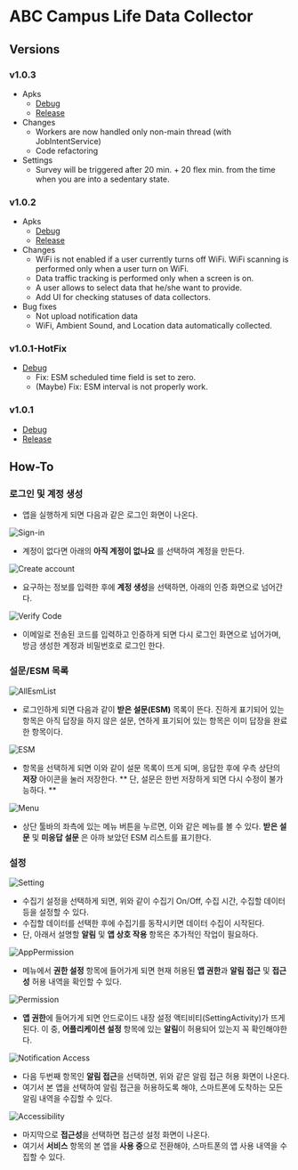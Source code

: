# ABC Campus Life Data Collector

## Versions
### v1.0.3
* Apks
    * [Debug](./debug/kaist.iclab.abc-v1.0.3-debug.apk)
    * [Release](./release/kaist.iclab.abc-v1.0.3-release.apk)
* Changes
    * Workers are now handled only non-main thread (with JobIntentService)
    * Code refactoring 
* Settings
    * Survey will be triggered after 20 min. + 20 flex min. from the time when you are into a sedentary state.

### v1.0.2
* Apks
    * [Debug](./debug/kaist.iclab.abc-v1.0.2-debug.apk)
    * [Release](./release/kaist.iclab.abc-v1.0.2-release.apk)
* Changes
    * WiFi is not enabled if a user currently turns off WiFi. WiFi scanning is performed only when a user turn on WiFi.
    * Data traffic tracking is performed only when a screen is on. 
    * A user allows to select data that he/she want to provide.
    * Add UI for checking statuses of data collectors.
* Bug fixes
    * Not upload notification data
    * WiFi, Ambient Sound, and Location data automatically collected.
       

### v1.0.1-HotFix
* [Debug](./debug/kaist.iclab.abc-v1.0.1-debug.apk)
    * Fix: ESM scheduled time field is set to zero.
    * (Maybe) Fix: ESM interval is not properly work. 

### v1.0.1 
* [Debug](./debug/kaist.iclab.abc-v1.0.1-debug.apk)
* [Release](./release/kaist.iclab.abc-v1.0.1-release.apk)


## How-To

### 로그인 및 계정 생성
* 앱을 실행하게 되면 다음과 같은 로그인 화면이 나온다.

![Sign-in](./howto/sign_in.jpg)
* 계정이 없다면 아래의 **아직 계정이 없나요** 를 선택하여 계정을 만든다.

![Create account](./howto/create_account.jpg)
* 요구하는 정보를 입력한 후에 **계정 생성**을 선택하면, 아래의 인증 화면으로 넘어간다.

![Verify Code](./howto/code_verify.jpg)
* 이메일로 전송된 코드를 입력하고 인증하게 되면 다시 로그인 화면으로 넘어가며, 방금 생성한 계정과 비밀번호로 로그인 한다.

### 설문/ESM 목록
![AllEsmList](./howto/all_esm_list.jpg)
* 로그인하게 되면 다음과 같이 **받은 설문(ESM)** 목록이 뜬다. 진하게 표기되어 있는 항목은 아직 답장을 하지 않은 설문, 연하게 표기되어 있는 항목은 이미 답장을 완료한 항목이다.

![ESM](./howto/esm.jpg)
* 항목을 선택하게 되면 이와 같이 설문 목록이 뜨게 되며, 응답한 후에 우측 상단의 **저장** 아이콘을 눌러 저장한다. ** 단, 설문은 한번 저장하게 되면 다시 수정이 불가능하다. **

![Menu](./howto/menu.jpg)
* 상단 툴바의 좌측에 있는 메뉴 버튼을 누르면, 이와 같은 메뉴를 볼 수 있다. **받은 설문** 및 **미응답 설문** 은 아까 보았던 ESM 리스트를 표기한다.

### 설정
![Setting](./howto/setting.jpg)
* 수집기 설정을 선택하게 되면, 위와 같이 수집기 On/Off, 수집 시간, 수집할 데이터 등을 설정할 수 있다.
* 수집할 데이터를 선택한 후에 수집기를 동작시키면 데이터 수집이 시작된다.
* 단, 아래서 설명할 **알림** 및 **앱 상호 작용** 항목은 추가적인 작업이 필요하다. 

![AppPermission](./howto/app_permission.jpg)
* 메뉴에서 **권한 설정** 항목에 들어가게 되면 현재 허용된 **앱 권한**과 **알림 접근** 및 **접근성** 허용 내역을 확인할 수 있다.

![Permission](./howto/permission.jpg)
* **앱 권한**에 들어가게 되면 안드로이드 내장 설정 액티비티(SettingActivity)가 뜨게 된다. 이 중, **어플리케이션 설정** 항목에 있는 **알림**이 허용되어 있는지 꼭 확인해야한다.

![Notification Access](./howto/noti.jpg)
 * 다음 두번째 항목인 **알림 접근**을 선택하면, 위와 같은 알림 접근 허용 화면이 나온다.
 * 여기서 본 앱을 선택하여 알림 접근을 허용하도록 해야, 스마트폰에 도착하는 모든 알림 내역을 수집할 수 있다.
 
 ![Accessibility](./howto/access.jpg)
 * 마지막으로 **접근성**을 선택하면 접근성 설정 화면이 나온다.
 * 여기서 **서비스** 항목의 본 앱을 **사용 중**으로 전환해야, 스마트폰의 앱 사용 내역을 수집할 수 있다. 
 
 

